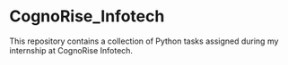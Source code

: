 # CognoRise_Infotech
This repository contains a collection of Python tasks assigned during my internship at CognoRise Infotech. 
